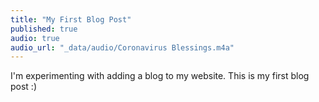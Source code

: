```yaml
---
title: "My First Blog Post"
published: true
audio: true
audio_url: "_data/audio/Coronavirus Blessings.m4a"
---
```


I'm experimenting with adding a blog to my website. This is my first blog post :)
